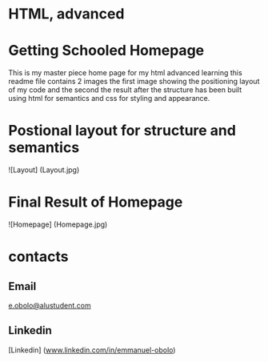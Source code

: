 # **HTML, advanced**

# **Getting Schooled Homepage**

This is my master piece home page for my html advanced learning this readme file contains 2 images
the first image showing the positioning layout of my code and the second the result after the structure has been built using html for semantics and css for styling and appearance.

# **Postional layout for structure and semantics**

![Layout] (Layout.jpg)

# **Final Result of Homepage**

![Homepage] (Homepage.jpg)

# **contacts**

## **Email**
e.obolo@alustudent.com

## **Linkedin**
[Linkedin] (www.linkedin.com/in/emmanuel-obolo)
